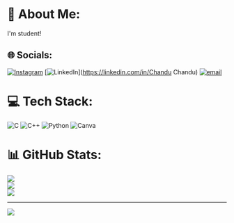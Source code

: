 # 💫 About Me:
I'm student!<br>


## 🌐 Socials:
[![Instagram](https://img.shields.io/badge/Instagram-%23E4405F.svg?logo=Instagram&logoColor=white)](https://instagram.com/_chandu_chandu_2005) [![LinkedIn](https://img.shields.io/badge/LinkedIn-%230077B5.svg?logo=linkedin&logoColor=white)](https://linkedin.com/in/Chandu Chandu) [![email](https://img.shields.io/badge/Email-D14836?logo=gmail&logoColor=white)](mailto:cb9343590@gmail.com) 

# 💻 Tech Stack:
![C](https://img.shields.io/badge/c-%2300599C.svg?style=for-the-badge&logo=c&logoColor=white) ![C++](https://img.shields.io/badge/c++-%2300599C.svg?style=for-the-badge&logo=c%2B%2B&logoColor=white) ![Python](https://img.shields.io/badge/python-3670A0?style=for-the-badge&logo=python&logoColor=ffdd54) ![Canva](https://img.shields.io/badge/Canva-%2300C4CC.svg?style=for-the-badge&logo=Canva&logoColor=white)
# 📊 GitHub Stats:
![](https://github-readme-stats.vercel.app/api?username=chandu00655&theme=dark&hide_border=false&include_all_commits=false&count_private=false)<br/>
![](https://nirzak-streak-stats.vercel.app/?user=chandu00655&theme=dark&hide_border=false)<br/>
![](https://github-readme-stats.vercel.app/api/top-langs/?username=chandu00655&theme=dark&hide_border=false&include_all_commits=false&count_private=false&layout=compact)

---
[![](https://visitcount.itsvg.in/api?id=chandu00655&icon=0&color=0)](https://visitcount.itsvg.in)

<!-- Proudly created with GPRM ( https://gprm.itsvg.in ) -->
